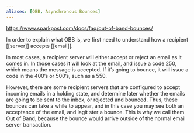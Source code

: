 ```yaml
---
aliases: [OBB, Asynchronous Bounces]
---
```


https://www.sparkpost.com/docs/faq/out-of-band-bounces/

In order to explain what OBB is, we first need to understand how a recipient [[server]] accepts [[email]].

In most cases, a recipient server will either accept or reject an email as it comes in. In those cases it will look at the email, and issue a code 250, which means the message is accepted. If it’s going to bounce, it will issue a code in the 400’s or 500’s, such as a 550.

However, there are some recipient servers that are configured to accept incoming emails in a holding state, and determine later whether the emails are going to be sent to the inbox, or rejected and bounced. Thus, these bounces can take a while to appear, and in this case you may see both an acceptance of the email, and lagit ster a bounce. This is why we call them Out of Band, because the bounce would arrive outside of the normal email server transaction.